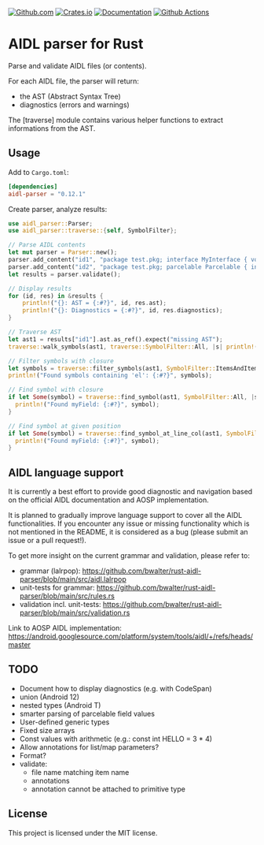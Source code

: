 [![Github.com](https://img.shields.io/badge/bwalter-rust--aidl--parser-blue?logo=github)](https://github.com/bwalter/rust-aidl-parser)
[![Crates.io](https://img.shields.io/crates/v/aidl-parser.svg?logo=rust)](https://crates.io/crates/aidl-parser)
[![Documentation](https://img.shields.io/docsrs/aidl-parser?label=docs.rs)](https://docs.rs/aidl-parser)
[![Github Actions](https://img.shields.io/github/workflow/status/bwalter/rust-aidl-parser/main?labels=CI)](https://github.com/bwalter/rust-aidl-parser)

# AIDL parser for Rust

Parse and validate AIDL files (or contents).

For each AIDL file, the parser will return:
- the AST (Abstract Syntax Tree)
- diagnostics (errors and warnings)

The [traverse] module contains various helper functions to extract informations from the AST.

## Usage

Add to `Cargo.toml`:

```toml
[dependencies]
aidl-parser = "0.12.1"
```

Create parser, analyze results:

```rust
use aidl_parser::Parser;
use aidl_parser::traverse::{self, SymbolFilter};

// Parse AIDL contents
let mut parser = Parser::new();
parser.add_content("id1", "package test.pkg; interface MyInterface { void hello(String); }");
parser.add_content("id2", "package test.pkg; parcelable Parcelable { int myField; }");
let results = parser.validate();

// Display results
for (id, res) in &results {
    println!("{}: AST = {:#?}", id, res.ast);
    println!("{}: Diagnostics = {:#?}", id, res.diagnostics);
}

// Traverse AST
let ast1 = results["id1"].ast.as_ref().expect("missing AST");
traverse::walk_symbols(ast1, traverse::SymbolFilter::All, |s| println!("- Symbol: {:#?}", s));

// Filter symbols with closure
let symbols = traverse::filter_symbols(ast1, SymbolFilter::ItemsAndItemElements, |s| s.get_name().unwrap_or_default().contains("el"));
println!("Found symbols containing 'el': {:#?}", symbols);

// Find symbol with closure
if let Some(symbol) = traverse::find_symbol(ast1, SymbolFilter::All, |s| s.get_name().as_deref() == Some("myField")) {
  println!("Found myField: {:#?}", symbol);
}

// Find symbol at given position
if let Some(symbol) = traverse::find_symbol_at_line_col(ast1, SymbolFilter::All, (0, 3)) {
  println!("Found myField: {:#?}", symbol);
}
```

## AIDL language support

It is currently a best effort to provide good diagnostic and navigation based on the official AIDL documentation and AOSP implementation.

It is planned to gradually improve language support to cover all the AIDL functionalities. If you encounter any issue or missing functionality which is not mentioned in the README, it is considered as a bug (please submit an issue or a pull request!).

To get more insight on the current grammar and validation, please refer to:
- grammar (lalrpop): <https://github.com/bwalter/rust-aidl-parser/blob/main/src/aidl.lalrpop>
- unit-tests for grammar: <https://github.com/bwalter/rust-aidl-parser/blob/main/src/rules.rs>
- validation incl. unit-tests: <https://github.com/bwalter/rust-aidl-parser/blob/main/src/validation.rs>

Link to AOSP AIDL implementation:
<https://android.googlesource.com/platform/system/tools/aidl/+/refs/heads/master>

## TODO
- Document how to display diagnostics (e.g. with CodeSpan)
- union (Android 12)
- nested types (Android T)
- smarter parsing of parcelable field values
- User-defined generic types
- Fixed size arrays
- Const values with arithmetic (e.g.: const int HELLO = 3 * 4)
- Allow annotations for list/map parameters?
- Format?
- validate:
  - file name matching item name
  - annotations
  - annotation cannot be attached to primitive type

## License

This project is licensed under the MIT license.
